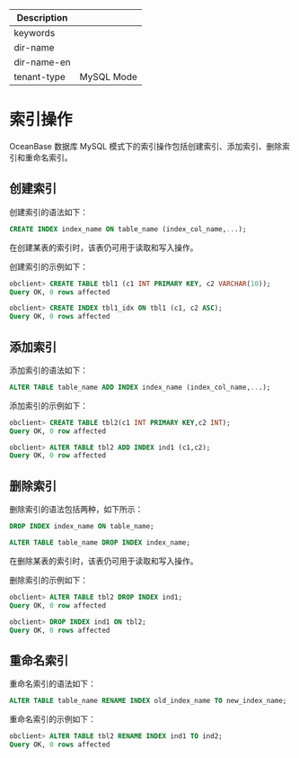 | Description   |                 |
|---------------|-----------------|
| keywords      |                 |
| dir-name      |                 |
| dir-name-en   |                 |
| tenant-type   | MySQL Mode      |

# 索引操作

OceanBase 数据库 MySQL 模式下的索引操作包括创建索引、添加索引、删除索引和重命名索引。

## 创建索引

创建索引的语法如下：

```sql
CREATE INDEX index_name ON table_name (index_col_name,...);
```

在创建某表的索引时，该表仍可用于读取和写入操作。

创建索引的示例如下：

```sql
obclient> CREATE TABLE tbl1 (c1 INT PRIMARY KEY, c2 VARCHAR(10));
Query OK, 0 rows affected

obclient> CREATE INDEX tbl1_idx ON tbl1 (c1, c2 ASC);
Query OK, 0 rows affected
```

## 添加索引

添加索引的语法如下：

```sql
ALTER TABLE table_name ADD INDEX index_name (index_col_name,...);
```

添加索引的示例如下：

```sql
obclient> CREATE TABLE tbl2(c1 INT PRIMARY KEY,c2 INT);
Query OK, 0 row affected

obclient> ALTER TABLE tbl2 ADD INDEX ind1 (c1,c2);
Query OK, 0 row affected
```

## 删除索引

删除索引的语法包括两种，如下所示：

```sql
DROP INDEX index_name ON table_name;
```

```sql
ALTER TABLE table_name DROP INDEX index_name;
```

在删除某表的索引时，该表仍可用于读取和写入操作。

删除索引的示例如下：

```sql
obclient> ALTER TABLE tbl2 DROP INDEX ind1;
Query OK, 0 row affected

obclient> DROP INDEX ind1 ON tbl2;
Query OK, 0 rows affected
```

## 重命名索引

重命名索引的语法如下：

```sql
ALTER TABLE table_name RENAME INDEX old_index_name TO new_index_name;
```

重命名索引的示例如下：

```sql
obclient> ALTER TABLE tbl2 RENAME INDEX ind1 TO ind2;
Query OK, 0 rows affected
```
